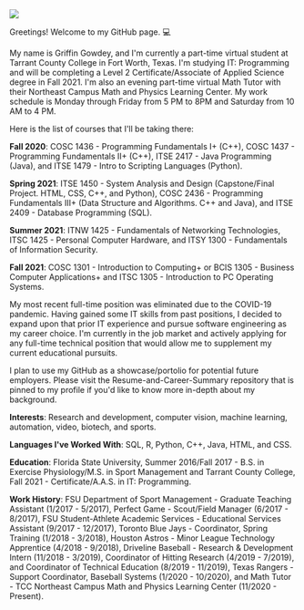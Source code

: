 <img src = "https://img.shields.io/badge/GitHub-100000?style=for-the-badge&logo=github&logoColor=white" />

Greetings! Welcome to my GitHub page. :computer:

My name is Griffin Gowdey, and I'm currently a part-time virtual student at Tarrant County College in Fort Worth, Texas. I'm studying IT: Programming and will be completing a Level 2 Certificate/Associate of Applied Science degree in Fall 2021. I'm also an evening part-time virtual Math Tutor with their Northeast Campus Math and Physics Learning Center. My work schedule is Monday through Friday from 5 PM to 8PM and Saturday from 10 AM to 4 PM. 

Here is the list of courses that I'll be taking there:

<b>Fall 2020</b>:
COSC 1436 - Programming Fundamentals I+ (C++), COSC 1437 - Programming Fundamentals II+ (C++), ITSE 2417 - Java Programming (Java), and ITSE 1479 - Intro to Scripting Languages (Python).

<b>Spring 2021</b>:
ITSE 1450 - System Analysis and Design (Capstone/Final Project. HTML, CSS, C++, and Python), COSC 2436 - Programming Fundamentals III+ (Data Structure and Algorithms. C++ and Java), and ITSE 2409 - Database Programming (SQL).

<b>Summer 2021</b>:
ITNW 1425 - Fundamentals of Networking Technologies, ITSC 1425 - Personal Computer Hardware, and ITSY 1300 - Fundamentals of Information Security.

<b>Fall 2021</b>:
COSC 1301 - Introduction to Computing+ or BCIS 1305 - Business Computer Applications+ and ITSC 1305 - Introduction to PC Operating Systems.

My most recent full-time position was eliminated due to the COVID-19 pandemic. Having gained some IT skills from past positions, I decided to expand upon that prior IT experience and pursue software engineering as my career choice. I'm currently in the job market and actively applying for any full-time technical position that would allow me to supplement my current educational pursuits.

I plan to use my GitHub as a showcase/portolio for potential future employers. Please visit the Resume-and-Career-Summary repository that is pinned to my profile if you'd like to know more in-depth about my background.

<b>Interests</b>: Research and development, computer vision, machine learning, automation, video, biotech, and sports.

<b>Languages I've Worked With</b>: SQL, R, Python, C++, Java, HTML, and CSS.

<b>Education</b>: Florida State University, Summer 2016/Fall 2017 - B.S. in Exercise Physiology/M.S. in Sport Management and Tarrant County College, Fall 2021 - Certificate/A.A.S. in IT: Programming.

<b>Work History</b>: FSU Department of Sport Management - Graduate Teaching Assistant (1/2017 - 5/2017), Perfect Game - Scout/Field Manager (6/2017 - 8/2017), FSU Student-Athlete Academic Services - Educational Services Assistant (9/2017 - 12/2017), Toronto Blue Jays - Coordinator, Spring Training (1/2018 - 3/2018), Houston Astros - Minor League Technology Apprentice (4/2018 - 9/2018), Driveline Baseball - Research & Development Intern (11/2018 - 3/2019), Coordinator of Hitting Research (4/2019 - 7/2019), and Coordinator of Technical Education (8/2019 - 11/2019), Texas Rangers - Support Coordinator, Baseball Systems (1/2020 - 10/2020), and Math Tutor - TCC Northeast Campus Math and Physics Learning Center (11/2020 - Present).
